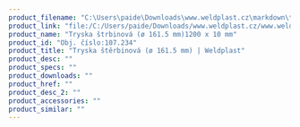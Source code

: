 ```yaml
---
product_filename: "C:\Users\paide\Downloads\www.weldplast.cz\markdown\tryska-sterbinova-o-1615-mm649_pg=5.md"
product_link: "file:/C:/Users/paide/Downloads/www.weldplast.cz/www.weldplast.cz/sk/tryska-sterbinova-o-1615-mm649_pg=5"
product_name: "Tryska štrbinová (ø 161.5 mm)1200 x 10 mm"
product_id: "Obj. číslo:107.234"
product_title: "Tryska štěrbinová (ø 161.5 mm) | Weldplast"
product_desc: ""
product_specs: ""
product_downloads: ""
product_href: ""
product_desc_2: ""
product_accessories: ""
product_similar: ""
---
```

